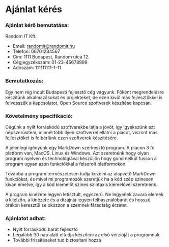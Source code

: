 # Ajánlat kérés

### Ajánlat kérő bemutatása:
Random IT Kft.

- Email: randomit@randomit.hu
- Telefon: 06701234567
- Cím: 1111 Budapest, Random utca 12.
- Cégjegyzékszám: 01-23-45678999
- Adószám: 111111111-1-11

### Bemutatkozás:
Egy nem rég indult Budapesti fejlesztő cég vagyunk. Főként megrendelésre készítünk alkalmazásokat és projekteket, de ezen kívül más fejlesztőkkel is felvesszük a kapcsolatot, Open Source szoftverek készítése kapcsán.

### Követelmény specifikáció:
Cégünk a nyílt forráskódú szoftverekbe látja a jövőt, így igyekszünk ezt népszerűsíteni, minnél több ilyen szoftverrel ellátni a piacot, viszont más fejlesztőket is felbérlünk ezen szoftverek készítésére.

A jelenlegi igényünk egy MarkDown szerkesztő program. A piacon 3 fő platform van, MacOS, Linux és Windows. Azt szeretnénk hogy olyan program nyelven és technológiával készüljön hogy gond nélkül fusson a program ugyan azon funkciókkal a felsorolt platformokon.

Továbbá a program természetesen tudja kezelni az alapvető MarkDown funkciókat, és mivel mi programozók szeretjük ha a kód szép szinesen kivan emelve, így a kód kiemelőt szines szintaxis kiemelővel szeretnénk.

A program kinézete legyen letisztult, egyszerű. Ne legyenek zavaró elemek a kijelzőn, a kinézete és a dizájnja legyen felhasználóbarát és hosszú órákon keresztül se okozzon a szemnek fáradtság érzetet.

### Ajánlatot adhat:
- Nyílt forráskódú barát fejlesztő
- Legalább 30 nap alatt eltudja készíteni az első verzióját a programnak
- További frissítéseket tud biztosítani hozzá